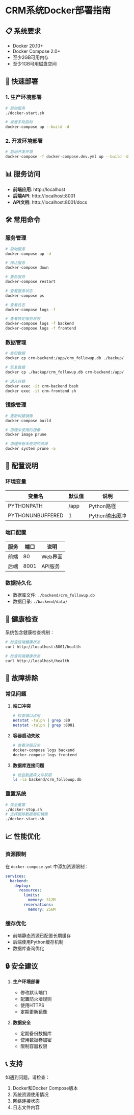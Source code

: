 # CRM系统Docker部署指南

## 📋 系统要求

- Docker 20.10+
- Docker Compose 2.0+
- 至少2GB可用内存
- 至少1GB可用磁盘空间

## 🚀 快速部署

### 1. 生产环境部署

```bash
# 启动服务
./docker-start.sh

# 或者手动启动
docker-compose up --build -d
```

### 2. 开发环境部署

```bash
# 启动开发环境
docker-compose -f docker-compose.dev.yml up --build -d
```

## 📊 服务访问

- **前端应用**: http://localhost
- **后端API**: http://localhost:8001
- **API文档**: http://localhost:8001/docs

## 🛠️ 常用命令

### 服务管理

```bash
# 启动服务
docker-compose up -d

# 停止服务
docker-compose down

# 重启服务
docker-compose restart

# 查看服务状态
docker-compose ps

# 查看日志
docker-compose logs -f

# 查看特定服务日志
docker-compose logs -f backend
docker-compose logs -f frontend
```

### 数据管理

```bash
# 备份数据
docker cp crm-backend:/app/crm_followup.db ./backup/

# 恢复数据
docker cp ./backup/crm_followup.db crm-backend:/app/

# 进入容器
docker exec -it crm-backend bash
docker exec -it crm-frontend sh
```

### 镜像管理

```bash
# 重新构建镜像
docker-compose build

# 清理未使用的镜像
docker image prune

# 清理所有未使用的资源
docker system prune -a
```

## 🔧 配置说明

### 环境变量

| 变量名 | 默认值 | 说明 |
|--------|--------|------|
| PYTHONPATH | /app | Python路径 |
| PYTHONUNBUFFERED | 1 | Python输出缓冲 |

### 端口配置

| 服务 | 端口 | 说明 |
|------|------|------|
| 前端 | 80 | Web界面 |
| 后端 | 8001 | API服务 |

### 数据持久化

- 数据库文件: `./backend/crm_followup.db`
- 数据目录: `./backend/data/`

## 🏥 健康检查

系统包含健康检查机制：

```bash
# 检查后端健康状态
curl http://localhost:8001/health

# 检查前端健康状态
curl http://localhost/health
```

## 🐛 故障排除

### 常见问题

1. **端口冲突**
   ```bash
   # 检查端口占用
   netstat -tulpn | grep :80
   netstat -tulpn | grep :8001
   ```

2. **容器启动失败**
   ```bash
   # 查看详细日志
   docker-compose logs backend
   docker-compose logs frontend
   ```

3. **数据库连接问题**
   ```bash
   # 检查数据库文件权限
   ls -la backend/crm_followup.db
   ```

### 重置系统

```bash
# 完全重置
./docker-stop.sh
# 选择删除数据卷和镜像
./docker-start.sh
```

## 📈 性能优化

### 资源限制

在 `docker-compose.yml` 中添加资源限制：

```yaml
services:
  backend:
    deploy:
      resources:
        limits:
          memory: 512M
        reservations:
          memory: 256M
```

### 缓存优化

- 前端静态资源已配置长期缓存
- 后端使用Python缓存机制
- 数据库查询优化

## 🔒 安全建议

1. **生产环境部署**
   - 修改默认端口
   - 配置防火墙规则
   - 使用HTTPS
   - 定期更新镜像

2. **数据安全**
   - 定期备份数据库
   - 使用数据卷加密
   - 限制容器权限

## 📞 支持

如遇到问题，请检查：
1. Docker和Docker Compose版本
2. 系统资源使用情况
3. 网络连接状态
4. 日志文件内容
